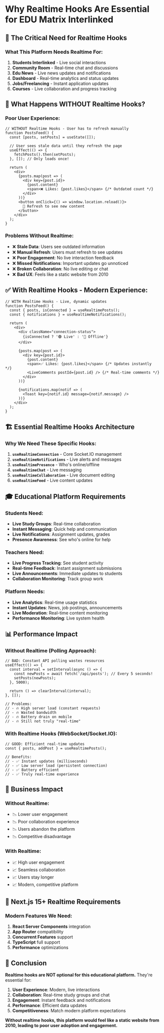 # Why Realtime Hooks Are Essential for EDU Matrix Interlinked

## 🎯 **The Critical Need for Realtime Hooks**

### **What This Platform Needs Realtime For:**

1. **Students Interlinked** - Live social interactions
2. **Community Room** - Real-time chat and discussions  
3. **Edu News** - Live news updates and notifications
4. **Dashboard** - Real-time analytics and status updates
5. **Jobs/Freelancing** - Instant application updates
6. **Courses** - Live collaboration and progress tracking

## 🚨 **What Happens WITHOUT Realtime Hooks?**

### **Poor User Experience:**
```tsx
// WITHOUT Realtime Hooks - User has to refresh manually
function PostsFeed() {
  const [posts, setPosts] = useState([]);
  
  // User sees stale data until they refresh the page
  useEffect(() => {
    fetchPosts().then(setPosts);
  }, []); // Only loads once!
  
  return (
    <div>
      {posts.map(post => (
        <div key={post.id}>
          {post.content}
          <span>❌ Likes: {post.likes}</span> {/* Outdated count */}
        </div>
      ))}
      <button onClick={() => window.location.reload()}>
        😤 Refresh to see new content
      </button>
    </div>
  );
}
```

### **Problems Without Realtime:**
- ❌ **Stale Data**: Users see outdated information
- ❌ **Manual Refresh**: Users must refresh to see updates
- ❌ **Poor Engagement**: No live interaction feedback
- ❌ **Missed Notifications**: Important updates go unnoticed
- ❌ **Broken Collaboration**: No live editing or chat
- ❌ **Bad UX**: Feels like a static website from 2010

## ✅ **With Realtime Hooks - Modern Experience:**

```tsx
// WITH Realtime Hooks - Live, dynamic updates
function PostsFeed() {
  const { posts, isConnected } = useRealtimePosts();
  const { notifications } = useRealtimeNotifications();
  
  return (
    <div>
      <div className="connection-status">
        {isConnected ? '🟢 Live' : '🔴 Offline'}
      </div>
      
      {posts.map(post => (
        <div key={post.id}>
          {post.content}
          <span>✅ Likes: {post.likes}</span> {/* Updates instantly */}
          <LiveComments postId={post.id} /> {/* Real-time comments */}
        </div>
      ))}
      
      {notifications.map(notif => (
        <Toast key={notif.id} message={notif.message} />
      ))}
    </div>
  );
}
```

## 🏗️ **Essential Realtime Hooks Architecture**

### **Why We Need These Specific Hooks:**

1. **`useRealtimeConnection`** - Core Socket.IO management
2. **`useRealtimeNotifications`** - Live alerts and messages
3. **`useRealtimePresence`** - Who's online/offline
4. **`useRealtimeChat`** - Live messaging
5. **`useRealtimeCollaboration`** - Live document editing
6. **`useRealtimeFeed`** - Live content updates

## 🎓 **Educational Platform Requirements**

### **Students Need:**
- **Live Study Groups**: Real-time collaboration
- **Instant Messaging**: Quick help and communication
- **Live Notifications**: Assignment updates, grades
- **Presence Awareness**: See who's online for help

### **Teachers Need:**
- **Live Progress Tracking**: See student activity
- **Real-time Feedback**: Instant assignment submissions
- **Live Announcements**: Immediate updates to students
- **Collaboration Monitoring**: Track group work

### **Platform Needs:**
- **Live Analytics**: Real-time usage statistics
- **Instant Updates**: News, job postings, announcements
- **Live Moderation**: Real-time content monitoring
- **Performance Monitoring**: Live system health

## 📊 **Performance Impact**

### **Without Realtime (Polling Approach):**
```tsx
// BAD: Constant API polling wastes resources
useEffect(() => {
  const interval = setInterval(async () => {
    const newPosts = await fetch('/api/posts'); // Every 5 seconds!
    setPosts(newPosts);
  }, 5000);
  
  return () => clearInterval(interval);
}, []);

// Problems:
// - 🔥 High server load (constant requests)
// - 🔥 Wasted bandwidth
// - 🔥 Battery drain on mobile
// - 🔥 Still not truly "real-time"
```

### **With Realtime Hooks (WebSocket/Socket.IO):**
```tsx
// GOOD: Efficient real-time updates
const { posts, addPost } = useRealtimePosts();

// Benefits:
// - ✅ Instant updates (milliseconds)
// - ✅ Low server load (persistent connection)
// - ✅ Battery efficient
// - ✅ Truly real-time experience
```

## 🎯 **Business Impact**

### **Without Realtime:**
- 📉 Lower user engagement
- 📉 Poor collaboration experience
- 📉 Users abandon the platform
- 📉 Competitive disadvantage

### **With Realtime:**
- 📈 High user engagement
- 📈 Seamless collaboration
- 📈 Users stay longer
- 📈 Modern, competitive platform

## 🔧 **Next.js 15+ Realtime Requirements**

### **Modern Features We Need:**
1. **React Server Components** integration
2. **App Router** compatibility
3. **Concurrent Features** support
4. **TypeScript** full support
5. **Performance** optimizations

## 🚀 **Conclusion**

**Realtime hooks are NOT optional for this educational platform.** They're essential for:

1. **User Experience**: Modern, live interactions
2. **Collaboration**: Real-time study groups and chat
3. **Engagement**: Instant feedback and notifications
4. **Performance**: Efficient data updates
5. **Competitiveness**: Match modern platform expectations

**Without realtime hooks, this platform would feel like a static website from 2010, leading to poor user adoption and engagement.**
